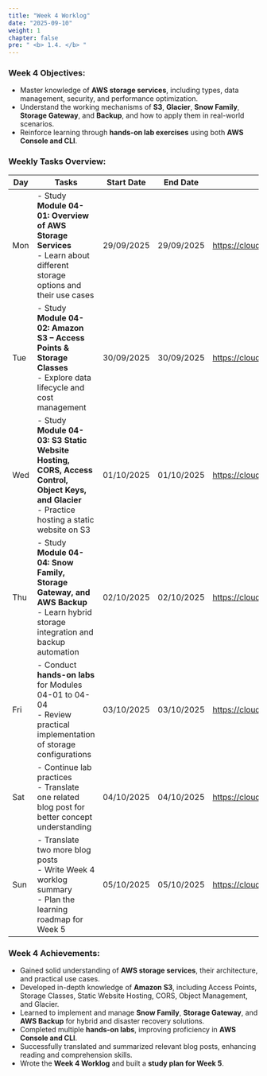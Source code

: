 ```yaml
---
title: "Week 4 Worklog"
date: "2025-09-10"
weight: 1
chapter: false
pre: " <b> 1.4. </b> "
---
```


### Week 4 Objectives:

- Master knowledge of **AWS storage services**, including types, data management, security, and performance optimization.
- Understand the working mechanisms of **S3**, **Glacier**, **Snow Family**, **Storage Gateway**, and **Backup**, and how to apply them in real-world scenarios.
- Reinforce learning through **hands-on lab exercises** using both **AWS Console and CLI**.

### Weekly Tasks Overview:

| Day | Tasks                                                                                                                                              | Start Date | End Date   | Source                                    |
| --- | -------------------------------------------------------------------------------------------------------------------------------------------------- | ---------- | ---------- | ----------------------------------------- |
| Mon | - Study **Module 04-01: Overview of AWS Storage Services** <br> - Learn about different storage options and their use cases                        | 29/09/2025 | 29/09/2025 | <https://cloudjourney.awsstudygroup.com/> |
| Tue | - Study **Module 04-02: Amazon S3 – Access Points & Storage Classes** <br> - Explore data lifecycle and cost management                            | 30/09/2025 | 30/09/2025 | <https://cloudjourney.awsstudygroup.com/> |
| Wed | - Study **Module 04-03: S3 Static Website Hosting, CORS, Access Control, Object Keys, and Glacier** <br> - Practice hosting a static website on S3 | 01/10/2025 | 01/10/2025 | <https://cloudjourney.awsstudygroup.com/> |
| Thu | - Study **Module 04-04: Snow Family, Storage Gateway, and AWS Backup** <br> - Learn hybrid storage integration and backup automation               | 02/10/2025 | 02/10/2025 | <https://cloudjourney.awsstudygroup.com/> |
| Fri | - Conduct **hands-on labs** for Modules 04-01 to 04-04 <br> - Review practical implementation of storage configurations                            | 03/10/2025 | 03/10/2025 | <https://cloudjourney.awsstudygroup.com/> |
| Sat | - Continue lab practices <br> - Translate one related blog post for better concept understanding                                                   | 04/10/2025 | 04/10/2025 | <https://cloudjourney.awsstudygroup.com/> |
| Sun | - Translate two more blog posts <br> - Write Week 4 worklog summary <br> - Plan the learning roadmap for Week 5                                    | 05/10/2025 | 05/10/2025 | <https://cloudjourney.awsstudygroup.com/> |

### Week 4 Achievements:

- Gained solid understanding of **AWS storage services**, their architecture, and practical use cases.
- Developed in-depth knowledge of **Amazon S3**, including Access Points, Storage Classes, Static Website Hosting, CORS, Object Management, and Glacier.
- Learned to implement and manage **Snow Family**, **Storage Gateway**, and **AWS Backup** for hybrid and disaster recovery solutions.
- Completed multiple **hands-on labs**, improving proficiency in **AWS Console and CLI**.
- Successfully translated and summarized relevant blog posts, enhancing reading and comprehension skills.
- Wrote the **Week 4 Worklog** and built a **study plan for Week 5**.

